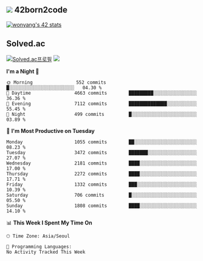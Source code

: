 
## <img src="https://img.shields.io/badge/-000000?style=flat&logo=42&logoColor=white"> 42born2code
<!--[![wonyang's 42 stats](https://badge42.vercel.app/api/v2/cl5nhe5b6007809kydha7ht42/stats?cursusId=21&coalitionId=88)](https://profile.intra.42.fr/users/wonyang)-->

[![wonyang's 42 stats](https://badge.mediaplus.ma/starryblue/wonyang?1337Badge=off&UM6P=off)](https://github.com/oakoudad/badge42)

## Solved.ac
[![Solved.ac프로필](http://mazassumnida.wtf/api/v2/generate_badge?boj=bennyws)](https://solved.ac/bennyws)
<a href="https://solved.ac/bennyws"><img src="http://mazandi.herokuapp.com/api?handle=bennyws&theme=cold"/></a>

<!--START_SECTION:waka-->
**I'm a Night 🦉** 

```text
🌞 Morning                552 commits         █░░░░░░░░░░░░░░░░░░░░░░░░   04.30 % 
🌆 Daytime                4663 commits        █████████░░░░░░░░░░░░░░░░   36.36 % 
🌃 Evening                7112 commits        ██████████████░░░░░░░░░░░   55.45 % 
🌙 Night                  499 commits         █░░░░░░░░░░░░░░░░░░░░░░░░   03.89 % 
```
📅 **I'm Most Productive on Tuesday** 

```text
Monday                   1055 commits        ██░░░░░░░░░░░░░░░░░░░░░░░   08.23 % 
Tuesday                  3472 commits        ███████░░░░░░░░░░░░░░░░░░   27.07 % 
Wednesday                2181 commits        ████░░░░░░░░░░░░░░░░░░░░░   17.00 % 
Thursday                 2272 commits        ████░░░░░░░░░░░░░░░░░░░░░   17.71 % 
Friday                   1332 commits        ███░░░░░░░░░░░░░░░░░░░░░░   10.39 % 
Saturday                 706 commits         █░░░░░░░░░░░░░░░░░░░░░░░░   05.50 % 
Sunday                   1808 commits        ████░░░░░░░░░░░░░░░░░░░░░   14.10 % 
```


📊 **This Week I Spent My Time On** 

```text
🕑︎ Time Zone: Asia/Seoul

💬 Programming Languages: 
No Activity Tracked This Week
```


<!--END_SECTION:waka-->
